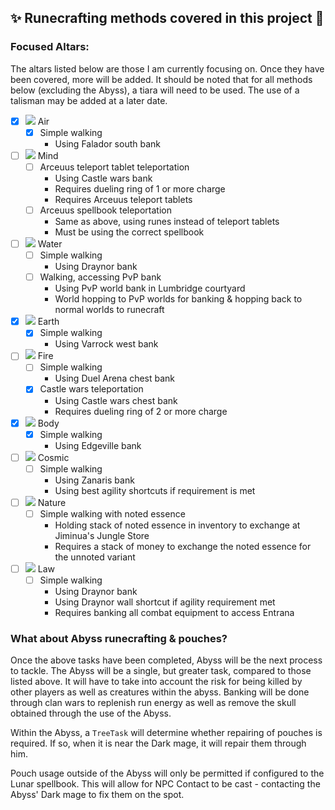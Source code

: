 ## ✨ Runecrafting methods covered in this project 🗿

### Focused Altars:

The altars listed below are those I am currently focusing on.
Once they have been covered, more will be added.
It should be noted that for all methods below (excluding the Abyss), a tiara will need to be used.
The use of a talisman may be added at a later date.

- [x] ![](http://services.runescape.com/m=itemdb_oldschool/1547119764647_obj_sprite.gif?id=556) Air
    - [x] Simple walking
        - Using Falador south bank
- [ ] ![](http://services.runescape.com/m=itemdb_oldschool/1547119764647_obj_sprite.gif?id=558) Mind
    - [ ] Arceuus teleport tablet teleportation
        - Using Castle wars bank
        - Requires dueling ring of 1 or more charge
        - Requires Arceuus teleport tablets
    - [ ] Arceuus spellbook teleportation
        - Same as above, using runes instead of teleport tablets
        - Must be using the correct spellbook
- [ ] ![](http://services.runescape.com/m=itemdb_oldschool/1547119764647_obj_sprite.gif?id=555) Water
    - [ ] Simple walking
        - Using Draynor bank
    - [ ] Walking, accessing PvP bank
        - Using PvP world bank in Lumbridge courtyard
        - World hopping to PvP worlds for banking & hopping back to normal worlds to runecraft
- [X] ![](http://services.runescape.com/m=itemdb_oldschool/1547119764647_obj_sprite.gif?id=557) Earth
    - [X] Simple walking
        - Using Varrock west bank
- [ ] ![](http://services.runescape.com/m=itemdb_oldschool/1547119764647_obj_sprite.gif?id=554) Fire
    - [ ] Simple walking
        - Using Duel Arena chest bank
    - [x] Castle wars teleportation
        - Using Castle wars chest bank
        - Requires dueling ring of 2 or more charge
- [X] ![](http://services.runescape.com/m=itemdb_oldschool/1547119764647_obj_sprite.gif?id=559) Body
    - [X] Simple walking
        - Using Edgeville bank
- [ ] ![](http://services.runescape.com/m=itemdb_oldschool/1547119764647_obj_sprite.gif?id=564) Cosmic
    - [ ] Simple walking
        - Using Zanaris bank
        - Using best agility shortcuts if requirement is met
- [ ] ![](http://services.runescape.com/m=itemdb_oldschool/1547119764647_obj_sprite.gif?id=561) Nature
    - [ ] Simple walking with noted essence
        - Holding stack of noted essence in inventory to exchange at Jiminua's Jungle Store
        - Requires a stack of money to exchange the noted essence for the unnoted variant
- [ ] ![](http://services.runescape.com/m=itemdb_oldschool/1547119764647_obj_sprite.gif?id=563) Law
    - [ ] Simple walking
        - Using Draynor bank
        - Using Draynor wall shortcut if agility requirement met
        - Requires banking all combat equipment to access Entrana
 
 ### What about Abyss runecrafting & pouches?
 
 Once the above tasks have been completed, Abyss will be the next process to tackle.
 The Abyss will be a single, but greater task, compared to those listed above.
 It will have to take into account the risk for being killed by other players as well as creatures within the abyss.
 Banking will be done through clan wars to replenish run energy as well as remove the skull obtained through the use of the Abyss.
 
 
 Within the Abyss, a `TreeTask` will determine whether repairing of pouches is required.
 If so, when it is near the Dark mage, it will repair them through him.
 
 Pouch usage outside of the Abyss will only be permitted if configured to the Lunar spellbook.
 This will allow for NPC Contact to be cast - contacting the Abyss' Dark mage to fix them on the spot.
 
     